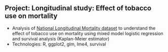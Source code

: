 ## Project: Longitudinal study: Effect of tobacco use on mortality 
* Analysis of [National Longitudinal Mortality dataset](https://biolincc.nhlbi.nih.gov/studies/nlms/) to understand the effect of tobacco use on mortality using mixed model logistic regression and survival analysis (Kaplan-Meier estimator)
* Technologies: R, ggplot2, glm, lme4, survival

